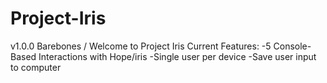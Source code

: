 # Project-Iris
v1.0.0 Barebones / Welcome to Project Iris
Current Features:
-5 Console-Based Interactions with Hope/iris
-Single user per device
-Save user input to computer


